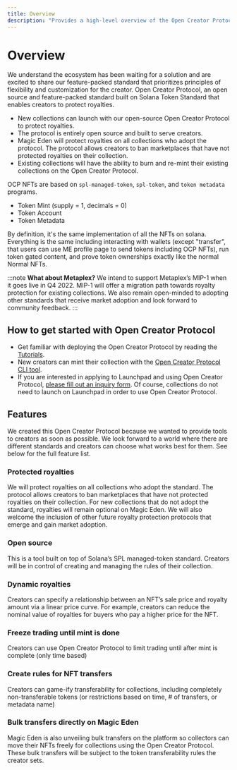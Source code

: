 ```yaml
---
title: Overview
description: "Provides a high-level overview of the Open Creator Protocol."
---
```


# Overview

We understand the ecosystem has been waiting for a solution and are excited to share our feature-packed standard that
prioritizes principles of flexibility and customization for the creator. Open Creator Protocol, an open source and
feature-packed standard built on Solana Token Standard that enables creators to protect royalties.

* New collections can launch with our open-source Open Creator Protocol to protect royalties.
* The protocol is entirely open source and built to serve creators.
* Magic Eden will protect royalties on all collections who adopt the protocol. The protocol allows creators to ban
  marketplaces that have not protected royalties on their collection.
* Existing collections will have the ability to burn and re-mint their existing collections on the Open Creator
  Protocol.

OCP NFTs are based on `spl-managed-token`, `spl-token`, and `token metadata` programs.

- Token Mint (supply = 1, decimals = 0)
- Token Account
- Token Metadata

By definition, it's the same implementation of all the NFTs on solana. Everything is the same including
interacting with wallets (except "transfer", that users can use ME profile page to send tokens including OCP NFTs),
run token gated content, and prove token ownerships exactly like the normal Normal NFTs.

:::note **What about Metaplex?**
We intend to support Metaplex’s MIP-1 when it goes live in Q4 2022. MIP-1 will offer a
migration path towards royalty protection for existing collections. We also remain open-minded to adopting other
standards that receive market adoption and look forward to community feedback.
:::

## How to get started with Open Creator Protocol

* Get familiar with deploying the Open Creator Protocol by reading the [Tutorials](01-tutorials.md).
* New creators can mint their collection with the [Open Creator Protocol CLI tool](04-cli.md).
* If you are interested in applying to Launchpad and using Open Creator Protocol, [please fill out an inquiry form](https://airtable.com/shrMhMDpcvt9nB6cu). Of
  course, collections do not need to launch on Launchpad in order to use Open Creator Protocol.

## Features

We created this Open Creator Protocol because we wanted to provide tools to creators as soon as possible. We look
forward to a world where there are different standards and creators can choose what works best for them. See below for
the full feature list.

### Protected royalties

We will protect royalties on all collections who adopt the standard. The protocol allows creators
to ban marketplaces that have not protected royalties on their collection. For new collections that do not adopt the
standard, royalties will remain optional on Magic Eden. We will also welcome the inclusion of other future royalty
protection protocols that emerge and gain market adoption.

### Open source

This is a tool built on top of Solana’s SPL managed-token standard. Creators will be in control of creating
and managing the rules of their collection.

### Dynamic royalties

Creators can specify a relationship between an NFT’s sale price and royalty amount via a linear price curve. For
example, creators can reduce the nominal value of royalties for buyers who pay a higher price for the NFT.

### Freeze trading until mint is done

Creators can use Open Creator Protocol to limit trading until after mint is
complete (only time based)

### Create rules for NFT transfers

Creators can game-ify transferability for collections, including completely non-transferable tokens (or restrictions based
on time, # of transfers, or metadata name)

### Bulk transfers directly on Magic Eden

Magic Eden is also unveiling bulk transfers on the platform so collectors
can move their NFTs freely for collections using the Open Creator Protocol. These bulk transfers will be subject to the
token transferability rules the creator sets.
